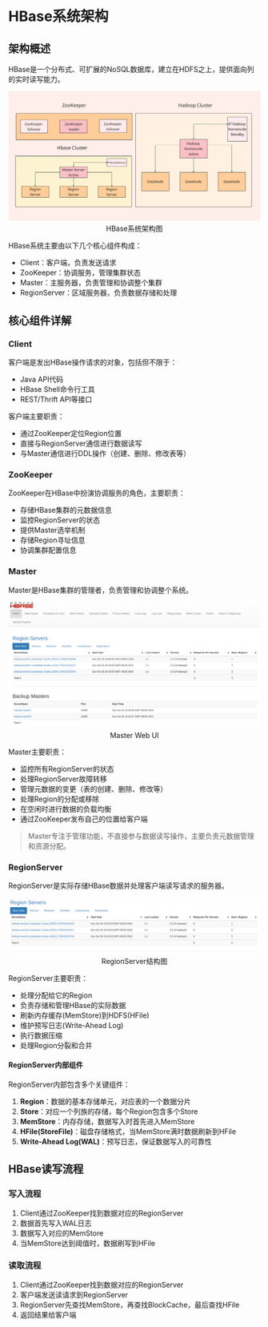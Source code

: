 # HBase系统架构

## 架构概述

HBase是一个分布式、可扩展的NoSQL数据库，建立在HDFS之上，提供面向列的实时读写能力。

<div align="center">
  <img src="../image/hbase.png" />
   <p style="margin-top: 2px;">HBase系统架构图</p>
</div>

HBase系统主要由以下几个核心组件构成：
- Client：客户端，负责发送请求
- ZooKeeper：协调服务，管理集群状态
- Master：主服务器，负责管理和协调整个集群
- RegionServer：区域服务器，负责数据存储和处理

## 核心组件详解

### Client

客户端是发出HBase操作请求的对象，包括但不限于：
- Java API代码
- HBase Shell命令行工具
- REST/Thrift API等接口

客户端主要职责：
- 通过ZooKeeper定位Region位置
- 直接与RegionServer通信进行数据读写
- 与Master通信进行DDL操作（创建、删除、修改表等）

### ZooKeeper

ZooKeeper在HBase中扮演协调服务的角色，主要职责：
- 存储HBase集群的元数据信息
- 监控RegionServer的状态
- 提供Master选举机制
- 存储Region寻址信息
- 协调集群配置信息

### Master

Master是HBase集群的管理者，负责管理和协调整个系统。

<div align="center">
  <img src="../image/Master-Web-UI.png" />
  <p style="margin-top: 2px;">Master Web UI</p>
</div>

Master主要职责：
- 监控所有RegionServer的状态
- 处理RegionServer故障转移
- 管理元数据的变更（表的创建、删除、修改等）
- 处理Region的分配或移除
- 在空闲时进行数据的负载均衡
- 通过ZooKeeper发布自己的位置给客户端

> Master专注于管理功能，不直接参与数据读写操作，主要负责元数据管理和资源分配。

### RegionServer

RegionServer是实际存储HBase数据并处理客户端读写请求的服务器。

<div align="center">
  <img src="../image/RegionServer.png" />
  <p style="margin-top: 2px;">RegionServer结构图</p>
</div>

RegionServer主要职责：
- 处理分配给它的Region
- 负责存储和管理HBase的实际数据
- 刷新内存缓存(MemStore)到HDFS(HFile)
- 维护预写日志(Write-Ahead Log)
- 执行数据压缩
- 处理Region分裂和合并

#### RegionServer内部组件

RegionServer内部包含多个关键组件：

1. **Region**：数据的基本存储单元，对应表的一个数据分片
2. **Store**：对应一个列族的存储，每个Region包含多个Store
3. **MemStore**：内存存储，数据写入时首先进入MemStore
4. **HFile(StoreFile)**：磁盘存储格式，当MemStore满时数据刷新到HFile
5. **Write-Ahead Log(WAL)**：预写日志，保证数据写入的可靠性

## HBase读写流程

### 写入流程

1. Client通过ZooKeeper找到数据对应的RegionServer
2. 数据首先写入WAL日志
3. 数据写入对应的MemStore
4. 当MemStore达到阈值时，数据刷写到HFile

### 读取流程

1. Client通过ZooKeeper找到数据对应的RegionServer
2. 客户端发送读请求到RegionServer
3. RegionServer先查找MemStore，再查找BlockCache，最后查找HFile
4. 返回结果给客户端
